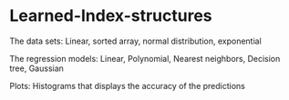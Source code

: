 # Learned-Index-structures
The data sets: Linear, sorted array, normal distribution, exponential  

The regression models: Linear, Polynomial, Nearest neighbors, Decision tree, Gaussian 

Plots: Histograms that displays the accuracy of the predictions 
